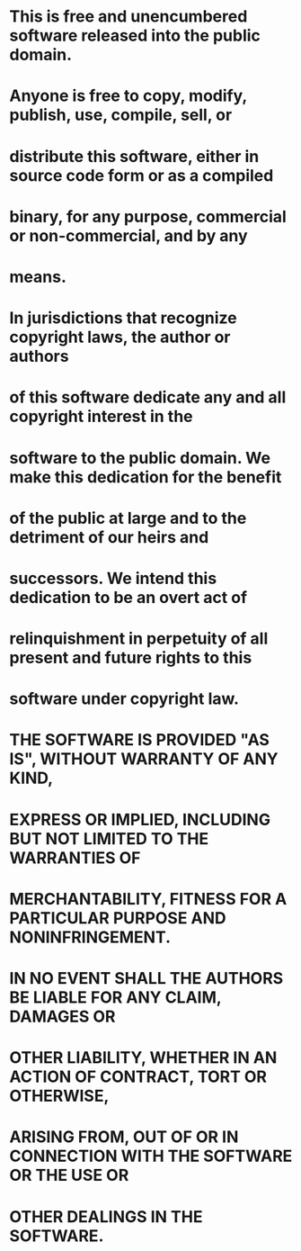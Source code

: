 # This is free and unencumbered software released into the public domain.

# Anyone is free to copy, modify, publish, use, compile, sell, or
# distribute this software, either in source code form or as a compiled
# binary, for any purpose, commercial or non-commercial, and by any
# means.

# In jurisdictions that recognize copyright laws, the author or authors
# of this software dedicate any and all copyright interest in the
# software to the public domain. We make this dedication for the benefit
# of the public at large and to the detriment of our heirs and
# successors. We intend this dedication to be an overt act of
# relinquishment in perpetuity of all present and future rights to this
# software under copyright law.

# THE SOFTWARE IS PROVIDED "AS IS", WITHOUT WARRANTY OF ANY KIND,
# EXPRESS OR IMPLIED, INCLUDING BUT NOT LIMITED TO THE WARRANTIES OF
# MERCHANTABILITY, FITNESS FOR A PARTICULAR PURPOSE AND NONINFRINGEMENT.
# IN NO EVENT SHALL THE AUTHORS BE LIABLE FOR ANY CLAIM, DAMAGES OR
# OTHER LIABILITY, WHETHER IN AN ACTION OF CONTRACT, TORT OR OTHERWISE,
# ARISING FROM, OUT OF OR IN CONNECTION WITH THE SOFTWARE OR THE USE OR
# OTHER DEALINGS IN THE SOFTWARE.
